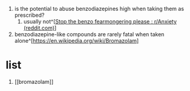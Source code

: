 1. is the potential to abuse benzodiazepines high when taking them as prescribed?
	1. usually not^[[Stop the benzo fearmongering please : r/Anxiety (reddit.com)](https://www.reddit.com/r/Anxiety/comments/12xv5zw/stop_the_benzo_fearmongering_please/)]
2. benzodiazepine-like compounds are rarely fatal when taken alone^[https://en.wikipedia.org/wiki/Bromazolam]

# list
1. [[bromazolam]]